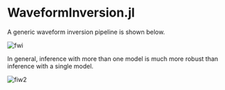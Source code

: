 # WaveformInversion.jl

A generic waveform inversion pipeline is shown below.

![fwi](https://github.com/dynamic-queries/WaveformInversion.jl/assets/81833704/706114de-8a87-4d80-b3a7-72261b6b3ad7)

In general, inference with more than one model is much more robust than inference with a single model.

![fiw2](https://github.com/dynamic-queries/WaveformInversion.jl/assets/81833704/a42e4e14-75d3-4156-9d10-348ca9bf8c53)
